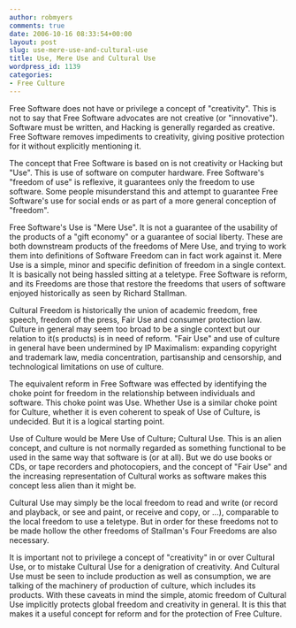 ```yaml
---
author: robmyers
comments: true
date: 2006-10-16 08:33:54+00:00
layout: post
slug: use-mere-use-and-cultural-use
title: Use, Mere Use and Cultural Use
wordpress_id: 1139
categories:
- Free Culture
---
```


Free Software does not have or privilege a concept of "creativity". This is not to say that Free Software advocates are not creative (or "innovative"). Software must be written, and Hacking is generally regarded as creative. Free Software removes impediments to creativity, giving positive protection for it without explicitly mentioning it.  
  
The concept that Free Software is based on is not creativity or Hacking but "Use". This is use of software on computer hardware. Free Software's "freedom of use" is reflexive, it guarantees only the freedom to use software. Some people misunderstand this and attempt to guarantee Free Software's use for social ends or as part of a more general conception of "freedom".  
  
Free Software's Use is "Mere Use". It is not a guarantee of the usability of the products of a "gift economy" or a guarantee of social liberty. These are both downstream products of the freedoms of Mere Use, and trying to work them into definitions of Software Freedom can in fact work against it. Mere Use is a simple, minor and specific definition of freedom in a single context. It is basically not being hassled sitting at a teletype. Free Software is reform, and its Freedoms are those that restore the freedoms that users of software enjoyed historically as seen by Richard Stallman.  
  
Cultural Freedom is historically the union of academic freedom, free speech, freedom of the press, Fair Use and consumer protection law. Culture in general may seem too broad to be a single context but our relation to it(s products) is in need of reform. "Fair Use" and use of culture in general have been undermined by IP Maximalism: expanding copyright and trademark law, media concentration, partisanship and censorship, and technological limitations on use of culture.  
  
The equivalent reform in Free Software was effected by identifying the choke point for freedom in the relationship between individuals and software. This choke point was Use. Whether Use is a similar choke point for Culture, whether it is even coherent to speak of Use of Culture, is undecided. But it is a logical starting point.  
  
Use of Culture would be Mere Use of Culture; Cultural Use. This is an alien concept, and culture is not normally regarded as something functional to be used in the same way that software is (or at all). But we do use books or CDs, or tape recorders and photocopiers, and the concept of "Fair Use" and the increasing representation of Cultural works as software makes this concept less alien than it might be.  
  
Cultural Use may simply be the local freedom to read and write (or record and playback, or see and paint, or receive and copy, or ...), comparable to the local freedom to use a teletype. But in order for these freedoms not to be made hollow the other freedoms of Stallman's Four Freedoms are also necessary.  
  
It is important not to privilege a concept of "creativity" in or over Cultural Use, or to mistake Cultural Use for a denigration of creativity. And Cultural Use must be seen to include production as well as consumption, we are talking of the machinery of production of culture, which includes its products. With these caveats in mind the simple, atomic freedom of Cultural Use implicitly protects global freedom and creativity in general. It is this that makes it a useful concept for reform and for the protection of Free Culture.  


